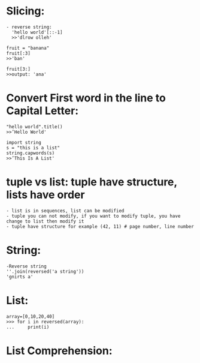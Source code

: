 # Slicing:

```
- reverse string:
  'hello world'[::-1]
  >>'dlrow olleh'
```

```
fruit = "banana"
fruit[:3]
>>'ban'

fruit[3:]
>>output: 'ana'
```


# Convert First word in the line to Capital Letter:
```
"hello world".title()
>>’Hello World'
```
```
import string
s = "this is a list"
string.capwords(s)
>>’This Is A List'
```

# tuple vs list: tuple have structure, lists have order
    - list is in sequences, list can be modified
    - tuple you can not modify, if you want to modify tuple, you have change to list then modify it
    - tuple have structure for example (42, 11) # page number, line number

# String:
```
-Reverse string
''.join(reversed('a string'))
'gnirts a'
```

# List:
```
array=[0,10,20,40]
>>> for i in reversed(array):
...     print(i)
```

# List Comprehension:


